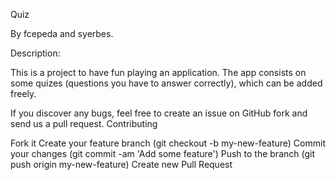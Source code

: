 Quiz

By fcepeda and syerbes.

Description:

This is a project to have fun playing an application. The app consists on some quizes (questions you have to answer correctly), which 
can be added freely.

If you discover any bugs, feel free to create an issue on GitHub fork and send us a pull request.
Contributing

Fork it
Create your feature branch (git checkout -b my-new-feature)
Commit your changes (git commit -am 'Add some feature')
Push to the branch (git push origin my-new-feature)
Create new Pull Request